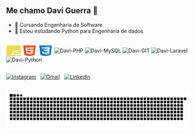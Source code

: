 ## Me chamo Davi Guerra 👋

- 🔭 Cursando Engenharia de Software
- 🌱 Estou estudando Python para Engenharia de dados


<div style="display: inline_block"><br>
      
  <img align="center" alt="Davi-Js" height="30" width="40" src="https://raw.githubusercontent.com/devicons/devicon/master/icons/javascript/javascript-plain.svg">
  <img align="center" alt="Davi-HTML" height="30" width="40" src="https://raw.githubusercontent.com/devicons/devicon/master/icons/html5/html5-original.svg">
  <img align="center" alt="Davi-CSS" height="30" width="40" src="https://raw.githubusercontent.com/devicons/devicon/master/icons/css3/css3-original.svg">
  <img align="center" alt= "Davi-PHP" height="30" width="40" src="https://cdn.jsdelivr.net/gh/devicons/devicon@latest/icons/php/php-original.svg" />
  <img align="center" alt= "Davi-MySQL" height="30" width="40" src="https://cdn.jsdelivr.net/gh/devicons/devicon@latest/icons/mysql/mysql-original-wordmark.svg" />
  <img align="center" alt= "Davi-GIT" height="30" width="40" src="https://cdn.jsdelivr.net/gh/devicons/devicon@latest/icons/git/git-original.svg" /> 
  <img align="center" alt= "Davi-Laravel" height="30" width="40" src="https://cdn.jsdelivr.net/gh/devicons/devicon@latest/icons/laravel/laravel-original.svg"/>
  <img align="center" alt= "Davi-Python" height="30" width="40" src="https://cdn.jsdelivr.net/gh/devicons/devicon@latest/icons/python/python-original.svg" />
</div>
  
  ##
 
[![Instagram](https://img.shields.io/badge/-Instagram-%23E4405F?style=for-the-badge&logo=instagram&logoColor=white)](https://instagram.com/_dguerra) &nbsp;
[![Gmail](https://img.shields.io/badge/-Gmail-%23333?style=for-the-badge&logo=gmail&logoColor=white)](https://mail.google.com/mail/?view=cm&fs=1&to=davimguerra@gmail.com) &nbsp;
[![LinkedIn](https://img.shields.io/badge/-LinkedIn-%230077B5?style=for-the-badge&logo=linkedin&logoColor=white)](https://www.linkedin.com/in/davdaviguerra/)

##




<picture>
  <source media="(prefers-color-scheme: dark)" srcset="https://raw.githubusercontent.com/DvGuerraa/DvGuerraa/output/github-contribution-grid-snake-dark.svg">
  <source media="(prefers-color-scheme: light)" srcset="https://raw.githubusercontent.com/DvGuerraa/DvGuerraa/output/github-contribution-grid-snake.svg">
  <img alt="github contribution grid snake animation" src="https://raw.githubusercontent.com/DvGuerraa/DvGuerraa/output/github-contribution-grid-snake.svg">
</picture>



